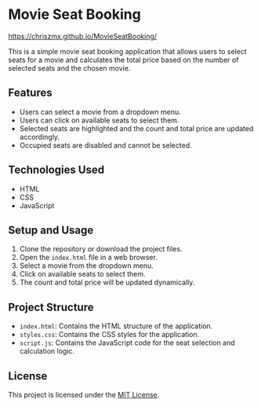 # Movie Seat Booking

https://chriszmx.github.io/MovieSeatBooking/

This is a simple movie seat booking application that allows users to select seats for a movie and calculates the total price based on the number of selected seats and the chosen movie.

## Features

- Users can select a movie from a dropdown menu.
- Users can click on available seats to select them.
- Selected seats are highlighted and the count and total price are updated accordingly.
- Occupied seats are disabled and cannot be selected.

## Technologies Used

- HTML
- CSS
- JavaScript

## Setup and Usage

1. Clone the repository or download the project files.
2. Open the `index.html` file in a web browser.
3. Select a movie from the dropdown menu.
4. Click on available seats to select them.
5. The count and total price will be updated dynamically.

## Project Structure

- `index.html`: Contains the HTML structure of the application.
- `styles.css`: Contains the CSS styles for the application.
- `script.js`: Contains the JavaScript code for the seat selection and calculation logic.


## License

This project is licensed under the [MIT License](LICENSE).
